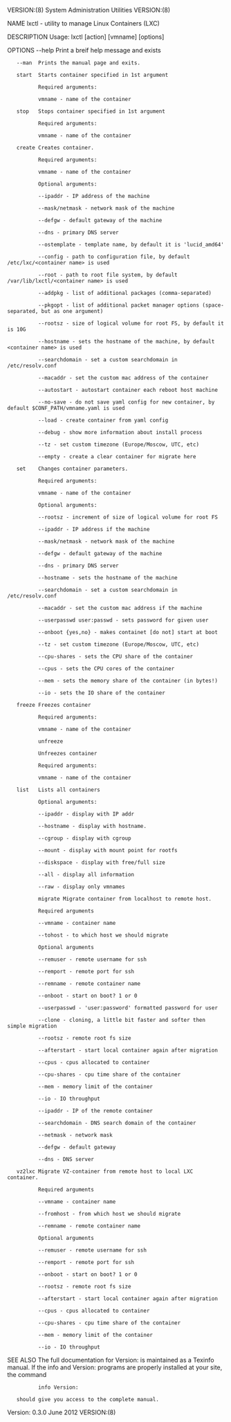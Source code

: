 VERSION:(8)                                                        System Administration Utilities                                                       VERSION:(8)

NAME
       lxctl - utility to manage Linux Containers (LXC)

DESCRIPTION
   Usage:
              lxctl [action] [vmname] [options]

OPTIONS
       --help Print a breif help message and exists

       --man  Prints the manual page and exits.

       start  Starts container specified in 1st argument

              Required arguments:

              vmname - name of the container

       stop   Stops container specified in 1st argument

              Required arguments:

              vmname - name of the container

       create Creates container.

              Required arguments:

              vmname - name of the container

              Optional arguments:

              --ipaddr - IP address of the machine

              --mask/netmask - network mask of the machine

              --defgw - default gateway of the machine

              --dns - primary DNS server

              --ostemplate - template name, by default it is 'lucid_amd64'

              --config - path to configuration file, by default /etc/lxc/<container name> is used

              --root - path to root file system, by default /var/lib/lxctl/<container name> is used

              --addpkg - list of additional packages (comma-separated)

              --pkgopt - list of additional packet manager options (space-separated, but as one argument)

              --rootsz - size of logical volume for root FS, by default it is 10G

              --hostname - sets the hostname of the machine, by default <container name> is used

              --searchdomain - set a custom searchdomain in /etc/resolv.conf

              --macaddr - set the custom mac address of the container

              --autostart - autostart container each reboot host machine

              --no-save - do not save yaml config for new container, by default $CONF_PATH/vmname.yaml is used

              --load - create container from yaml config

              --debug - show more information about install process

              --tz - set custom timezone (Europe/Moscow, UTC, etc)

              --empty - create a clear container for migrate here

       set    Changes container parameters.

              Required arguments:

              vmname - name of the container

              Optional arguments:

              --rootsz - increment of size of logical volume for root FS

              --ipaddr - IP address if the machine

              --mask/netmask - network mask of the machine

              --defgw - default gateway of the machine

              --dns - primary DNS server

              --hostname - sets the hostname of the machine

              --searchdomain - set a custom searchdomain in /etc/resolv.conf

              --macaddr - set the custom mac address if the machine

              --userpasswd user:passwd - sets password for given user

              --onboot {yes,no} - makes containet [do not] start at boot

              --tz - set custom timezone (Europe/Moscow, UTC, etc)

              --cpu-shares - sets the CPU share of the container

              --cpus - sets the CPU cores of the container

              --mem - sets the memory share of the container (in bytes!)

              --io - sets the IO share of the container

       freeze Freezes container

              Required arguments:

              vmname - name of the container

              unfreeze

              Unfreezes container

              Required arguments:

              vmname - name of the container

       list   Lists all containers

              Optional arguments:

              --ipaddr - display with IP addr

              --hostname - display with hostname.

              --cgroup - display with cgroup

              --mount - display with mount point for rootfs

              --diskspace - display with free/full size

              --all - display all information

              --raw - display only vmnames

              migrate Migrate container from localhost to remote host.

              Required arguments

              --vmname - container name

              --tohost - to which host we should migrate

              Optional arguments

              --remuser - remote username for ssh

              --remport - remote port for ssh

              --remname - remote container name

              --onboot - start on boot? 1 or 0

              --userpasswd - 'user:password' formatted password for user

              --clone - cloning, a little bit faster and softer then simple migration

              --rootsz - remote root fs size

              --afterstart - start local container again after migration

              --cpus - cpus allocated to container

              --cpu-shares - cpu time share of the container

              --mem - memory limit of the container

              --io - IO throughput

              --ipaddr - IP of the remote container

              --searchdomain - DNS search domain of the container

              --netmask - network mask

              --defgw - default gateway

              --dns - DNS server

       vz2lxc Migrate VZ-container from remote host to local LXC container.

              Required arguments

              --vmname - container name

              --fromhost - from which host we should migrate

              --remname - remote container name

              Optional arguments

              --remuser - remote username for ssh

              --remport - remote port for ssh

              --onboot - start on boot? 1 or 0

              --rootsz - remote root fs size

              --afterstart - start local container again after migration

              --cpus - cpus allocated to container

              --cpu-shares - cpu time share of the container

              --mem - memory limit of the container

              --io - IO throughput

SEE ALSO
       The full documentation for Version: is maintained as a Texinfo manual.  If the info and Version: programs are properly installed at your site, the command

              info Version:

       should give you access to the complete manual.

Version: 0.3.0                                                                June 2012                                                                  VERSION:(8)
